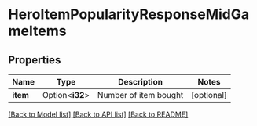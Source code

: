 # HeroItemPopularityResponseMidGameItems

## Properties

Name | Type | Description | Notes
------------ | ------------- | ------------- | -------------
**item** | Option<**i32**> | Number of item bought | [optional]

[[Back to Model list]](../README.md#documentation-for-models) [[Back to API list]](../README.md#documentation-for-api-endpoints) [[Back to README]](../README.md)


